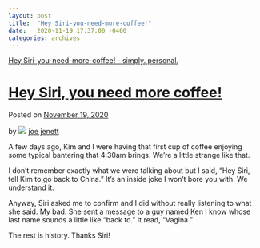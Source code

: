 ```yaml
---
layout: post
title:  "Hey Siri-you-need-more-coffee!"
date:   2020-11-19 17:37:00 -0400
categories: archives
---
```


[Hey Siri-you-need-more-coffee! - simply. personal.](https://simply.personal.jenett.org/hey-siri-you-need-more-coffee/)

# [Hey Siri, you need more coffee!](https://simply.personal.jenett.org/hey-siri-you-need-more-coffee/ "Permalink to Hey Siri, you need more coffee!")

Posted on [November 19, 2020](https://simply.personal.jenett.org/hey-siri-you-need-more-coffee/ "5:37 pm")

by ![](https://secure.gravatar.com/avatar/0bf0445b4e4b39f830b186b7e23195a1?s=40&d=identicon&r=pg) [joe jenett](https://simply.personal.jenett.org/author/admin/ "View all posts by joe jenett")

A few days ago, Kim and I were having that first cup of coffee enjoying some typical bantering that 4:30am brings. We’re a little strange like that.

I don’t remember exactly what we were talking about but I said, “Hey Siri, tell Kim to go back to China.” It’s an inside joke I won’t bore you with. We understand it.

Anyway, Siri asked me to confirm and I did without really listening to what she said. My bad. She sent a message to a guy named Ken I know whose last name sounds a little like “back to.” It read, “Vagina.”

The rest is history. Thanks Siri!

